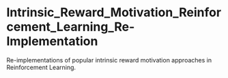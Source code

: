 # Intrinsic_Reward_Motivation_Reinforcement_Learning_Re-Implementation

Re-implementations of popular intrinsic reward motivation approaches in Reinforcement Learning.  
